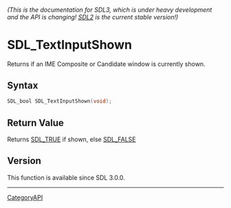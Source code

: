 ###### (This is the documentation for SDL3, which is under heavy development and the API is changing! [SDL2](https://wiki.libsdl.org/SDL2/) is the current stable version!)
# SDL_TextInputShown

Returns if an IME Composite or Candidate window is currently shown.

## Syntax

```c
SDL_bool SDL_TextInputShown(void);

```

## Return Value

Returns [SDL_TRUE](SDL_TRUE) if shown, else [SDL_FALSE](SDL_FALSE)

## Version

This function is available since SDL 3.0.0.

----
[CategoryAPI](CategoryAPI)

